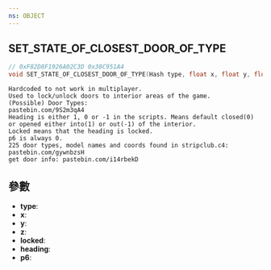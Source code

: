 ```yaml
---
ns: OBJECT
---
```

## SET_STATE_OF_CLOSEST_DOOR_OF_TYPE

```c
// 0xF82D8F1926A02C3D 0x38C951A4
void SET_STATE_OF_CLOSEST_DOOR_OF_TYPE(Hash type, float x, float y, float z, BOOL locked, float heading, BOOL p6);
```

```
Hardcoded to not work in multiplayer.  
Used to lock/unlock doors to interior areas of the game.  
(Possible) Door Types:  
pastebin.com/9S2m3qA4  
Heading is either 1, 0 or -1 in the scripts. Means default closed(0) or opened either into(1) or out(-1) of the interior.  
Locked means that the heading is locked.    
p6 is always 0.   
225 door types, model names and coords found in stripclub.c4:  
pastebin.com/gywnbzsH  
get door info: pastebin.com/i14rbekD  
```

## 參數
* **type**: 
* **x**: 
* **y**: 
* **z**: 
* **locked**: 
* **heading**: 
* **p6**: 

